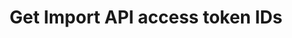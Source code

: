 ---
# -------------------------- #
#      ENDPOINT DETAILS      #
# -------------------------- #

product-type: "connect"
content-type: "api-endpoint"
endpoint: "sources"
key: "get-iapi-access-token-ids"
version: "4"


# -------------------------- #
#       METHOD DETAILS       #
# -------------------------- #

title: "Get Import API access token IDs"
method: "get"
short-url: |
  /v{{ endpoint.version }}{{ object.endpoint-url }}/{source_id}/tokens
full-url: |
  {{ site.data.connect.api.base-url }}{{ endpoint.short-url | flatify }}

short: "{{ site.data.connect.core-objects.sources.get-iapi-access-token-ids.short }}"
description: "{{ site.data.connect.core-objects.sources.get-iapi-access-token-ids.description }}"


# -------------------------- #
#       METHOD ARGUMENTS     #
# -------------------------- #

arguments:
  - name: "source_id"
    required: true
    type: "string"
    description: |
      A path parameter corresponding to the unique ID of the Import API source.
    example-value: |
      126890


# -------------------------- #
#           RETURNS          #
# -------------------------- #

returns: |
  If successful, the API will return a status of `200 OK` and an array containing the IDs of the access tokens associated with the specified Import API source ID.


# ------------------------------ #
#   EXAMPLE REQUEST & RESPONSES  #
# ------------------------------ #

examples:
  - type: "Request"
    language: "json"
    code: |
      {% assign right-bracket = "}" %}
      curl {{ endpoint.method | upcase }} {{ endpoint.full-url | flatify | replace: "{source_id","126890" | remove: right-bracket | strip_newlines }} \
           -H "Authorization: Bearer <CONNECT_ACCESS_TOKEN>" \
           -H "Content-Type: application/json"

  - type: "Response"
    language: "json"
    code: |
      [
        815713587
      ]

  - type: "Errors"
---